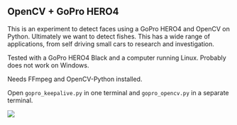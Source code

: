 ## OpenCV + GoPro HERO4

This is an experiment to detect faces using a GoPro HERO4 and OpenCV on Python. Ultimately we want to detect fishes. This has a wide range of applications, from self driving small cars to research and investigation.

Tested with a GoPro HERO4 Black and a computer running Linux. Probably does not work on Windows.

Needs FFmpeg and OpenCV-Python installed.

Open `gopro_keepalive.py` in one terminal and `gopro_opencv.py` in a separate terminal.

![](http://i.imgur.com/YXpnhMM.png)
